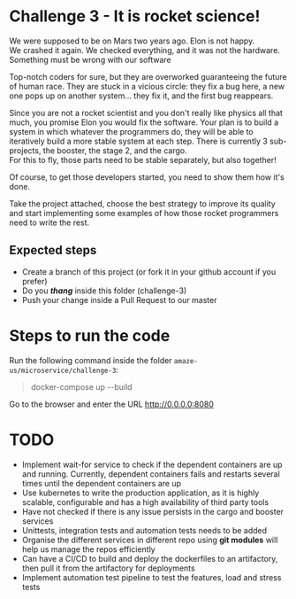 # Challenge 3 - It is rocket science!
We were supposed to be on Mars two years ago. Elon is not happy.  
We crashed it again. We checked everything, and it was not the hardware.  
Something must be wrong with our software

Top-notch coders for sure, but they are overworked guaranteeing the future of human race. 
They are stuck in a vicious circle: they fix a bug here, a new one pops up on another system… they fix it, and the first 
bug reappears.

Since you are not a rocket scientist and you don't really like physics all that much, you promise Elon you would fix the 
software. Your plan is to build a system in which whatever the programmers do, they will be able to iteratively build a 
more stable system at each step. There is currently 3 sub-projects, the booster, the stage 2, and the cargo.  
For this to fly, those parts need to be stable separately, but also together!

Of course, to get those developers started, you need to show them how it's done.

Take the project attached, choose the best strategy to improve its quality and start implementing some examples of how 
those rocket programmers need to write the rest.

## Expected steps
+ Create a branch of this project (or fork it in your github account if you prefer)
+ Do you **_thang_** inside this folder (challenge-3)
+ Push your change inside a Pull Request to our master

# Steps to run the code
Run the following command inside the folder `amaze-us/microservice/challenge-3`:
> docker-compose up --build

Go to the browser and enter the URL http://0.0.0.0:8080 

# TODO
+ Implement wait-for service to check if the dependent containers are up and running. Currently, dependent containers fails and restarts several times
until the dependent containers are up
+ Use kubernetes to write the production application, as it is highly scalable, configurable and has a high availability of third party tools
+ Have not checked if there is any issue persists in the cargo and booster services
+ Unittests, integration tests and automation tests needs to be added
+ Organise the different services in different repo using **git modules** will help us manage the repos efficiently
+ Can have a CI/CD to build and deploy the dockerfiles to an artifactory, then pull it from the artifactory for deployments
+ Implement automation test pipeline to test the features, load and stress tests